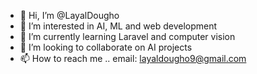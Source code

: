 - 👋 Hi, I’m @LayalDougho
- 👀 I’m interested in AI, ML and web development
- 🌱 I’m currently learning Laravel and computer vision
- 💞️ I’m looking to collaborate on AI projects
- 📫 How to reach me .. email: layaldougho9@gmail.com

<!---
LayalDougho/LayalDougho is a ✨ special ✨ repository because its `README.md` (this file) appears on your GitHub profile.
You can click the Preview link to take a look at your changes.
--->
